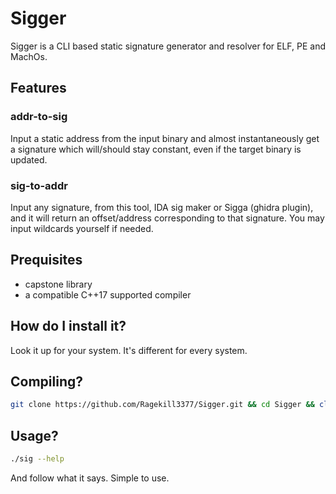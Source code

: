 # Sigger

Sigger is a CLI based static signature generator and resolver for ELF, PE and MachOs.

## Features

### **addr-to-sig**  
Input a static address from the input binary and almost instantaneously get a signature which will/should stay constant, even if the target binary is updated.

### **sig-to-addr**  
Input any signature, from this tool, IDA sig maker or Sigga (ghidra plugin), and it will return an offset/address corresponding to that signature. You may input wildcards yourself if needed.

## Prequisites

- capstone library  
- a compatible C++17 supported compiler

## How do I install it?

Look it up for your system. It's different for every system.

## Compiling?

```bash
git clone https://github.com/Ragekill3377/Sigger.git && cd Sigger && clang++ -std=c++17 main.cpp -lcapstone -o sig
```

## Usage?

```bash
./sig --help
```

And follow what it says. Simple to use.
